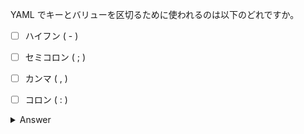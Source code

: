 YAML でキーとバリューを区切るために使われるのは以下のどれですか。

- [ ] ハイフン ( - )
- [ ] セミコロン ( ; )
- [ ] カンマ ( , )
- [ ] コロン ( : )


<details>
  <summary>Answer</summary>

コロン ( : )

</details>
